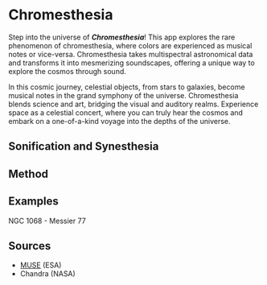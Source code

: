# Chromesthesia

Step into the universe of ***Chromesthesia***! This app explores the rare phenomenon of chromesthesia, where colors are experienced as musical notes or vice-versa. Chromesthesia takes multispectral astronomical data and transforms it into mesmerizing soundscapes, offering a unique way to explore the cosmos through sound.

In this cosmic journey, celestial objects, from stars to galaxies, become musical notes in the grand symphony of the universe. Chromesthesia blends science and art, bridging the visual and auditory realms. Experience space as a celestial concert, where you can truly hear the cosmos and embark on a one-of-a-kind voyage into the depths of the universe.

## Sonification and Synesthesia

## Method

## Examples

NGC 1068 - Messier 77

## Sources

- [MUSE](http://archive.eso.org/scienceportal/home) (ESA)
- Chandra (NASA)
